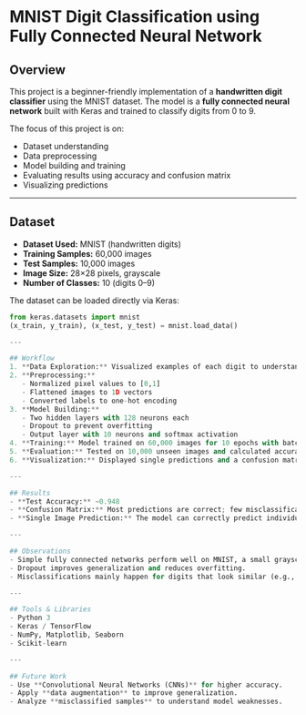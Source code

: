 # MNIST Digit Classification using Fully Connected Neural Network

## Overview
This project is a beginner-friendly implementation of a **handwritten digit classifier** using the MNIST dataset. The model is a **fully connected neural network** built with Keras and trained to classify digits from 0 to 9. 

The focus of this project is on:
- Dataset understanding
- Data preprocessing
- Model building and training
- Evaluating results using accuracy and confusion matrix
- Visualizing predictions

---

## Dataset
- **Dataset Used:** MNIST (handwritten digits)  
- **Training Samples:** 60,000 images  
- **Test Samples:** 10,000 images  
- **Image Size:** 28×28 pixels, grayscale  
- **Number of Classes:** 10 (digits 0–9)  

The dataset can be loaded directly via Keras:
```python
from keras.datasets import mnist
(x_train, y_train), (x_test, y_test) = mnist.load_data()

---

## Workflow
1. **Data Exploration:** Visualized examples of each digit to understand patterns.  
2. **Preprocessing:** 
   - Normalized pixel values to [0,1]  
   - Flattened images to 1D vectors  
   - Converted labels to one-hot encoding  
3. **Model Building:**  
   - Two hidden layers with 128 neurons each  
   - Dropout to prevent overfitting  
   - Output layer with 10 neurons and softmax activation  
4. **Training:** Model trained on 60,000 images for 10 epochs with batch size 512.  
5. **Evaluation:** Tested on 10,000 unseen images and calculated accuracy.  
6. **Visualization:** Displayed single predictions and a confusion matrix for overall performance.

---

## Results
- **Test Accuracy:** ~0.948 
- **Confusion Matrix:** Most predictions are correct; few misclassifications occur on similar digits.  
- **Single Image Prediction:** The model can correctly predict individual digits with high confidence.  

---

## Observations
- Simple fully connected networks perform well on MNIST, a small grayscale dataset.  
- Dropout improves generalization and reduces overfitting.  
- Misclassifications mainly happen for digits that look similar (e.g., 3 vs 5).  

---

## Tools & Libraries
- Python 3  
- Keras / TensorFlow  
- NumPy, Matplotlib, Seaborn  
- Scikit-learn  

---

## Future Work
- Use **Convolutional Neural Networks (CNNs)** for higher accuracy.  
- Apply **data augmentation** to improve generalization.  
- Analyze **misclassified samples** to understand model weaknesses.

